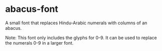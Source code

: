 # abacus-font
A small font that replaces Hindu-Arabic numerals with columns of an abacus.

Note: This font only includes the glyphs for 0-9. It can be used to replace the numerals 0-9 in a larger font.

